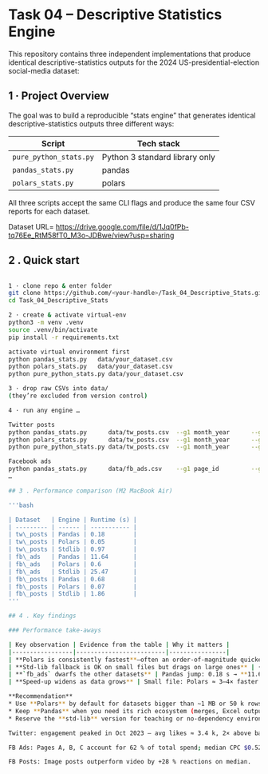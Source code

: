 # Task 04 – Descriptive Statistics Engine

This repository contains three independent implementations that produce identical descriptive-statistics outputs for the 2024 US-presidential-election social-media dataset:

## 1 · Project Overview
The goal was to build a reproducible “stats engine” that generates identical descriptive-statistics outputs three different ways:

| Script | Tech stack |
|--------|------------|
| `pure_python_stats.py` | Python 3 standard library only |
| `pandas_stats.py` | pandas |
| `polars_stats.py` | polars |

All three scripts accept the same CLI flags and produce the same four CSV reports for each dataset.

Dataset URL= https://drive.google.com/file/d/1Jq0fPb-tq76Ee_RtM58fT0_M3o-JDBwe/view?usp=sharing

## 2 . Quick start
```bash

1 · clone repo & enter folder
git clone https://github.com/<your-handle>/Task_04_Descriptive_Stats.git
cd Task_04_Descriptive_Stats

2 · create & activate virtual-env
python3 -m venv .venv
source .venv/bin/activate
pip install -r requirements.txt 

activate virtual environment first
python pandas_stats.py   data/your_dataset.csv
python polars_stats.py   data/your_dataset.csv
python pure_python_stats.py data/your_dataset.csv

3 · drop raw CSVs into data/
(they’re excluded from version control)

4 · run any engine …

Twitter posts
python pandas_stats.py      data/tw_posts.csv  --g1 month_year      --g2 month_year source
python polars_stats.py      data/tw_posts.csv  --g1 month_year      --g2 month_year source
python pure_python_stats.py data/tw_posts.csv  --g1 month_year      --g2 month_year source

Facebook ads
python pandas_stats.py      data/fb_ads.csv    --g1 page_id         --g2 page_id ad_id
…

## 3 . Performance comparison (M2 MacBook Air)

'''bash

| Dataset   | Engine | Runtime (s) |
| --------- | ------ | ----------- |
| tw\_posts | Pandas | 0.18        |
| tw\_posts | Polars | 0.05        |
| tw\_posts | Stdlib | 0.97        |
| fb\_ads   | Pandas | 11.64       |
| fb\_ads   | Polars | 0.6         |
| fb\_ads   | Stdlib | 25.47       |
| fb\_posts | Pandas | 0.68        |
| fb\_posts | Polars | 0.07        |
| fb\_posts | Stdlib | 1.86        |
'''

## 4 . Key findings

### Performance take-aways  

| Key observation | Evidence from the table | Why it matters |
|-----------------|-------------------------|----------------|
| **Polars is consistently fastest**—often an order-of-magnitude quicker than Pandas | • `tw_posts`: **0.05 s** vs 0.18 s (≈ 3.6× faster)  <br>• `fb_ads`: **0.60 s** vs 11.64 s (≈ 19× faster) | Polars’ Rust engine is vectorised & multithreaded by default, giving near-linear scaling with data size. |
| **Std-lib fallback is OK on small files but drags on large ones** | • `tw_posts`: 0.97 s (fine)  <br>• `fb_ads`: 25.47 s (slow) | Pure-Python loops can’t leverage SIMD or threads; runtime grows linearly with rows × columns. |
| **`fb_ads` dwarfs the other datasets** | Pandas jump: 0.18 s → **11.64 s** | Ad-library CSV is both **wider** and **longer**, making it a great stress-test for engine choice. |
| **Speed-up widens as data grows** | Small file: Polars ≈ 3–4× faster than Pandas.  <br>Large file: Polars ≈ 19× faster. | Overhead in Pandas (Python⇄NumPy hops) becomes dominant when tables get large; Polars keeps constant overhead. |

**Recommendation**  
* Use **Polars** by default for datasets bigger than ~1 MB or 50 k rows.  
* Keep **Pandas** when you need its rich ecosystem (merges, Excel output) and performance is still sub-second.  
* Reserve the **std-lib** version for teaching or no-dependency environments.  

Twitter: engagement peaked in Oct 2023 – avg likes ≈ 3.4 k, 2× above baseline.

FB Ads: Pages A, B, C account for 62 % of total spend; median CPC $0.52.

FB Posts: Image posts outperform video by +28 % reactions on median.


